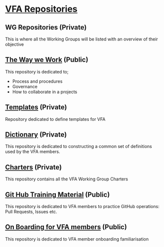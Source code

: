 # [VFA Repositories](https://github.com/volumetricformat)

## WG Repositories (Private)
This is where all the Working Groups will be listed with an overview of their objective

## [The Way we Work](https://github.com/volumetricformat/the_way_we_work) (Public)
This repository is dedicated to;
- Process and procedures
- Governance 
- How to collaborate in a projects

## [Templates](https://github.com/volumetricformat/Templates) (Private)
Repository dedicated to define templates for VFA

## [Dictionary](https://github.com/volumetricformat/Dictionary) (Private)
This repository is dedicated to constructing a common set of definitions used by the VFA members.

## [Charters](https://github.com/volumetricformat/Charter) (Private)
This repository contains all the VFA Working Group Charters

## [Git Hub Training Material](https://github.com/volumetricformat/GitHub_Training_Material) (Public)
This repository is dedicated to VFA members to practice GitHub operations: Pull Requests, Issues etc.

## [On Boarding for VFA members]() (Public)
This repository is dedicated to VFA member onboarding familiarisation
